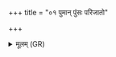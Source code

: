 +++
title = "०१ पुमान् पुंसः परिजातो"

+++
<details><summary>मूलम् (GR)</summary>

पुमान् पुंसः परिजातो  
ऽश्वत्थः खदिराद् अधि ।  
स हन्तु शत्रून् मामकान्  
यांश् चाहं द्वेष्मि ये च माम् ॥
</details>